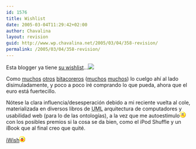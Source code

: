 ```yaml
---
id: 1576
title: Wishlist
date: 2005-03-04T11:29:42+02:00
author: Chavalina
layout: revision
guid: http://www.wp.chavalina.net/2005/03/04/358-revision/
permalink: /2005/03/04/358-revision/
---
```

Esta blogger ya tiene <a href="http://www.amazon.com/gp/registry/registry.html/ref=wlem-si-html_viewall/104-5562863-9495954?id=1JX5G2DT0WZ9I" target="_blank">su wishlist</a>…![](http://messenger.msn.com/MMM2005-02-03_09.26/Resource/emoticons/note.gif) 

Como <a href="http://dmnet.bitacoras.com/index.php?id=7412" target="_blank">muchos</a> <a href="http://manuls.bitacoras.com/?p=201" target="_blank">otros</a> <a href="http://fbenedetti.blogalia.com/historias/13447" target="_blank">bitacoreros</a> (<a href="http://superporcel.f2o.org/archivo/2005/01/26/amazon-wishlist/" target="_blank">muchos</a> <a href="http://blogia.com/torek/index.php?idarticulo=200401212" target="_blank">muchos</a>) lo cuelgo ahí al lado disimuladamente, y poco a poco iré comprando lo que pueda, ahora que el euro está fuertecillo.

Nótese la clara influencia/desesperación debido a mi reciente vuelta al cole, materializada en diversos libros de <acronym title="Unified Modelling Language">UML</acronym> arquitectura de computadores y usabilidad web (para lo de las ontologías), a la vez que me autoestimulo![emo](/imagenes/emoticonos/confuso.gif) con los posibles premios si la cosa se da bien, como el iPod Shuffle y un iBook que al final creo que quité.

<a href="http://www.amazon.com/gp/registry/registry.html/ref=wlem-si-html_viewall/104-5562863-9495954?id=1JX5G2DT0WZ9I" target="_blank">iWish</a>![emo](/imagenes/emoticonos/risa.gif)